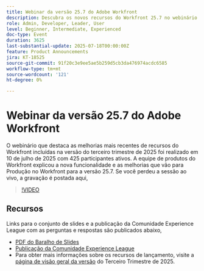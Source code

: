 ```yaml
---
title: Webinar da versão 25.7 do Adobe Workfront
description: Descubra os novos recursos do Workfront 25.7 no webinário da versão do terceiro trimestre de 2025 — assista à gravação e explore as principais atualizações.
role: Admin, Developer, Leader, User
level: Beginner, Intermediate, Experienced
doc-type: Event
duration: 3625
last-substantial-update: 2025-07-18T00:00:00Z
feature: Product Announcements
jira: KT-18525
source-git-commit: 91f20c3e9ee5ae5b259d5cb3da476974acdc6585
workflow-type: tm+mt
source-wordcount: '121'
ht-degree: 0%

---
```



# Webinar da versão 25.7 do Adobe Workfront

O webinário que destaca as melhorias mais recentes de recursos do Workfront incluídas na versão do terceiro trimestre de 2025 foi realizado em 10 de julho de 2025 com 425 participantes ativos. A equipe de produtos do Workfront explicou a nova funcionalidade e as melhorias que vão para Produção no Workfront para a versão 25.7. Se você perdeu a sessão ao vivo, a gravação é postada aqui,

>[!VIDEO](https://video.tv.adobe.com/v/3464843/?learn=on&enablevpops)

## Recursos

Links para o conjunto de slides e a publicação da Comunidade Experience League com as perguntas e respostas são publicados abaixo,

* [PDF do Baralho de Slides](https://workfront-experience.s3.us-west-2.amazonaws.com/Training/Guides/Customer+Success+at+Scale/0710125+-+Adobe+Workfront+Third+Quarter+Release+Webinar.pdf)
* [Publicação da Comunidade Experience League](https://experienceleaguecommunities.adobe.com/t5/workfront-discussions/event-follow-up-adobe-workfront-third-quarter-release-webinar/td-p/763800)
* Para obter mais informações sobre os recursos de lançamento, visite a [página de visão geral da versão](https://experienceleague.adobe.com/en/docs/workfront/using/product-announcements/product-releases/release-25-q3/25-q3-release-overview) do Terceiro Trimestre de 2025.
